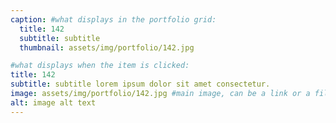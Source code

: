 ```yaml
---
caption: #what displays in the portfolio grid:
  title: 142
  subtitle: subtitle
  thumbnail: assets/img/portfolio/142.jpg

#what displays when the item is clicked:
title: 142
subtitle: subtitle lorem ipsum dolor sit amet consectetur.
image: assets/img/portfolio/142.jpg #main image, can be a link or a file in assets/img/portfolio
alt: image alt text
---
```

